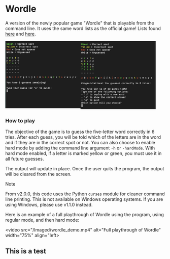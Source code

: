 # Wordle
A version of the newly popular game "Wordle" that is playable 
from the command line. It uses the same word lists as the 
official game! Lists found [here](https://gist.github.com/cfreshman/cdcdf777450c5b5301e439061d29694c) 
and [here](https://gist.github.com/cfreshman/a03ef2cba789d8cf00c08f767e0fad7b).

<img src="/Images/sample_game_in_play.png" alt = "during the game" width="47%" align = "left">
<img src="/Images/sample_game_over.png" alt = "end of the game" width="47%">  

### How to play  
The objective of the game is to guess the five-letter word 
correctly in 6 tries. After each guess, you will be told 
which of the letters are in the word and if they are in the 
correct spot or not. 
You can also choose to enable hard mode by adding the command 
line argument `-h` or `-hardMode`. With hard mode enabled, 
if a letter is marked yellow or green, you must use it in all 
future guesses. 

The output will update in place. Once the user quits the 
program, the output will be cleared from the screen.
> [!NOTE]
> From v2.0.0, this code uses the Python `curses` module for cleaner 
> command line printing. This is not available on Windows operating 
> systems. If you are using Windows, please use v1.1.0 instead.

Here is an example of a full playthrough of Wordle using the
program, using regular mode, and then hard mode:

<video src="/Imaged/wordle_demo.mp4" alt="Full playthrough of Wordle" width="75%" align="left></video>

## This is a test
